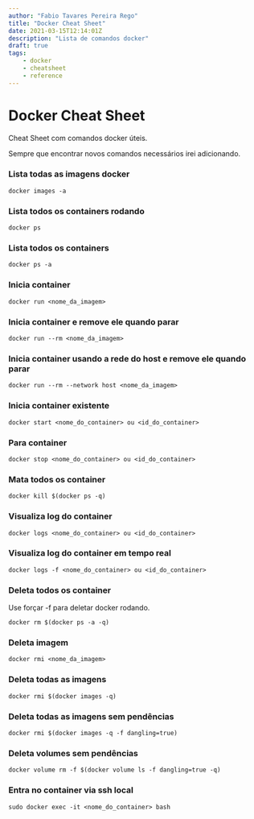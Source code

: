 ```yaml
---
author: "Fabio Tavares Pereira Rego"
title: "Docker Cheat Sheet"
date: 2021-03-15T12:14:01Z
description: "Lista de comandos docker"
draft: true
tags:
    - docker
    - cheatsheet
    - reference
---
```


# Docker Cheat Sheet

Cheat Sheet com comandos docker úteis.

Sempre que encontrar novos comandos necessários irei adicionando.


### Lista todas as imagens docker
```shell
docker images -a
```

### Lista todos os containers rodando
```shell
docker ps
```

### Lista todos os containers
```shell
docker ps -a
```

### Inicia container
```shell
docker run <nome_da_imagem>
```

### Inicia container e remove ele quando parar
```shell
docker run --rm <nome_da_imagem>
```

### Inicia container usando a rede do host e remove ele quando parar
```shell
docker run --rm --network host <nome_da_imagem>
```

### Inicia container existente
```shell
docker start <nome_do_container> ou <id_do_container>
```

### Para container
```shell
docker stop <nome_do_container> ou <id_do_container>
```

### Mata todos os container
```shell
docker kill $(docker ps -q)
```

### Visualiza log do container
```shell
docker logs <nome_do_container> ou <id_do_container>
```

### Visualiza log do container em tempo real
```shell
docker logs -f <nome_do_container> ou <id_do_container>
```

### Deleta todos os container
Use forçar -f para deletar docker rodando.
```shell
docker rm $(docker ps -a -q)
```

### Deleta imagem
```shell
docker rmi <nome_da_imagem>
```

### Deleta todas as imagens
```shell
docker rmi $(docker images -q)
```

### Deleta todas as imagens sem pendências
```shell
docker rmi $(docker images -q -f dangling=true)
```

### Deleta volumes sem pendências
```shell
docker volume rm -f $(docker volume ls -f dangling=true -q)
```

### Entra no container via ssh local
```shell
sudo docker exec -it <nome_do_container> bash
```